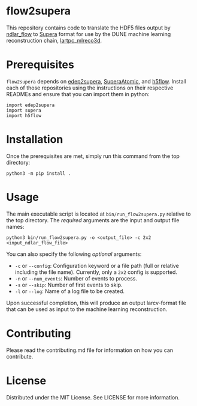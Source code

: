 # flow2supera
This repository contains code to translate the HDF5 files output by [ndlar_flow](https://github.com/DUNE/ndlar_flow) to [Supera](https://github.com/DeepLearnPhysics/SuperaAtomic) format for use by the DUNE machine learning reconstruction chain, [lartpc_mlreco3d](https://github.com/DeepLearnPhysics/lartpc_mlreco3d). 

# Prerequisites 

`flow2supera` depends on [edep2supera](https://github.com/DeepLearnPhysics/edep2supera), [SuperaAtomic](https://github.com/DeepLearnPhysics/SuperaAtomic), and [h5flow](https://github.com/peter-madigan/h5flow). Install each of those repositories using the instructions on their respective READMEs and ensure that you can import them in python:
```
import edep2supera
import supera
import h5flow
```

# Installation
Once the prerequisites are met, simply run this command from the top directory:
```
python3 -m pip install .
```

# Usage

The main executable script is located at `bin/run_flow2supera.py` relative to the top directory. The _required_ arguments are the input and output file names:
```
python3 bin/run_flow2supera.py -o <output_file> -c 2x2 <input_ndlar_flow_file>
```

You can also specify the following _optional_ arguments:
- `-c` or `--config`: Configuration keyword or a file path (full or relative including the file name). Currently, only a `2x2` config is supported.
- `-n` or `--num_events`: Number of events to process.
- `-s` or `--skip`: Number of first events to skip.
- `-l` or `--log`: Name of a log file to be created.

Upon successful completion, this will produce an output larcv-format file that can be used as input to the machine learning reconstruction. 

# Contributing

Please read the contributing.md file for information on how you can contribute.

# License

Distributed under the MIT License. See LICENSE for more information.
